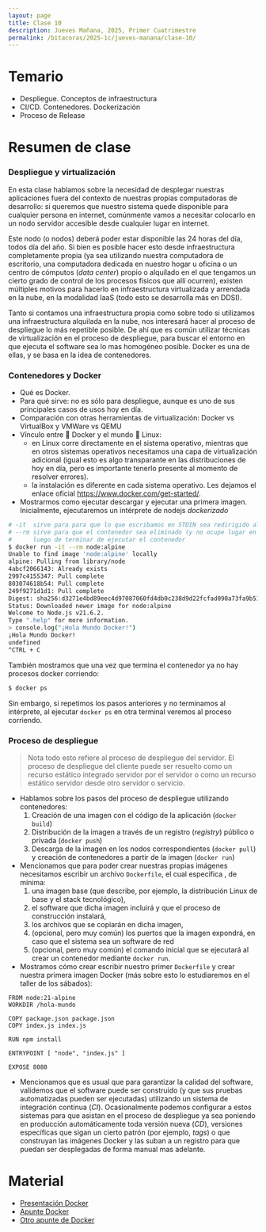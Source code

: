 ```yaml
---
layout: page
title: Clase 10
description: Jueves Mañana, 2025, Primer Cuatrimestre
permalink: /bitacoras/2025-1c/jueves-manana/clase-10/
---
```


# Temario

 * Despliegue. Conceptos de infraestructura
 * CI/CD. Contenedores. Dockerización
 * Proceso de Release

# Resumen de clase

### Despliegue y virtualización

En esta clase hablamos sobre la necesidad de desplegar nuestras aplicaciones fuera del contexto de nuestras propias computadoras de desarrollo: si queremos que nuestro sistema quede disponible para cualquier persona en internet, comúnmente vamos a necesitar colocarlo en un nodo servidor accesible desde cualquier lugar en internet.

Este nodo (o nodos) deberá poder estar disponible las 24 horas del día, todos día del año. Si bien es posible hacer esto desde infraestructura completamente propia (ya sea utilizando nuestra computadora de escritorio, una computadora dedicada en nuestro hogar u oficina o un centro de cómputos (_data center_) propio o alquilado en el que tengamos un cierto grado de control de los procesos físicos que allí ocurren), existen múltiples motivos para hacerlo en infraestructura virtualizada y arrendada en la nube, en la modalidad IaaS (todo esto se desarrolla más en DDSI).

Tanto si contamos una infraestructura propia como sobre todo si utilizamos una infraestructura alquilada en la nube, nos interesará hacer al proceso de despliegue lo más repetible posible. De ahí que es común utilizar técnicas de virtualización en el proceso de despliegue, para buscar el entorno en que ejecuta el software sea lo mas homogéneo posible. Docker es una de ellas, y se basa en la idea de contenedores.

### Contenedores y Docker

  * Qué es Docker.
  * Para qué sirve: no es sólo para despliegue, aunque es uno de sus principales casos de usos hoy en día.
  * Comparación con otras herramientas de virtualización: Docker vs VirtualBox y VMWare vs QEMU
  * Vínculo entre 🐋 Docker y el mundo 🐧 Linux:
    - en Linux corre directamente en el sistema operativo, mientras que en otros sistemas operativos necesitamos una capa de virtualización adicional (igual esto es algo transparante en las distribuciones de hoy en día, pero es importante tenerlo presente al momento de resolver errores).
    - la instalación es diferente en cada sistema operativo. Les dejamos el enlace oficial https://www.docker.com/get-started/.
  * Mostrarmos como ejecutar descargar y ejecutar una primera imagen. Inicialmente, ejecutaremos un intérprete de nodejs _dockerizado_

```bash
# -it  sirve para para que lo que escribamos en STDIN sea redirigido al STDIN del contenedor
# --rm sirve para que el contenedor sea eliminado (y no ocupe lugar en nuestro disco innecesariamente)
#      luego de terminar de ejecutar el contenedor
$ docker run -it --rm node:alpine
Unable to find image 'node:alpine' locally
alpine: Pulling from library/node
4abcf2066143: Already exists
2997c4155347: Pull complete
803074618b54: Pull complete
249f9271d1d1: Pull complete
Digest: sha256:d3271e4bd89eec4d97087060fd4db0c238d9d22fcfad090a73fa9b5128699888
Status: Downloaded newer image for node:alpine
Welcome to Node.js v21.6.2.
Type ".help" for more information.
> console.log("¡Hola Mundo Docker!")
¡Hola Mundo Docker!
undefined
^CTRL + C
```

También mostramos que una vez que termina el contenedor ya no hay procesos docker corriendo:

```bash
$ docker ps
```

Sin embargo, si repetimos los pasos anteriores y no terminamos al intérprete, al ejecutar `docker ps` en otra terminal veremos al proceso corriendo.

### Proceso de despliegue

> Nota todo esto refiere al proceso de despliegue del servidor. El proceso de despliegue del cliente puede ser resuelto como
> un recurso estático integrado servidor por el servidor o como un recurso estático servidor desde otro servidor o servicio.

 * Hablamos sobre los pasos del proceso de despliegue utilizando contenedores:
    1. Creación de una imagen con el código de la aplicación (`docker build`)
    2. Distribución de la imagen a través de un registro (_registry_) público o privada (`docker push`)
    3. Descarga de la imagen en los nodos correspondientes (`docker pull`) y creación de contenedores a partir de la imagen (`docker run`)
 * Mencionamos que para poder crear nuestras propias imágenes necesitamos escribir un archivo `Dockerfile`, el cual especifica , de mínima:
    1. una imagen base (que describe, por ejemplo, la distribución Linux de base y el stack tecnológico),
    2. el software que dicha imagen incluirá y que el proceso de construcción instalará,
    3. los archivos que se copiarán en dicha imagen,
    4. (opcional, pero muy común) los puertos que la imagen expondrá, en caso que el sistema sea un software de red
    5. (opcional, pero muy común) el comando inicial que se ejecutará al crear un contenedor mediante `docker run`.
 * Mostramos cómo crear escribir nuestro primer `Dockerfile` y crear nuestra primera imagen Docker (más sobre esto lo estudiaremos en el taller de los sábados):

```Dockefile
FROM node:21-alpine
WORKDIR /hola-mundo

COPY package.json package.json
COPY index.js index.js

RUN npm install

ENTRYPOINT [ "node", "index.js" ]

EXPOSE 8080
```

 * Mencionamos que es usual que para garantizar la calidad del software, validemos que el software puede ser construido (y que sus pruebas automatizadas pueden ser ejecutadas) utilizando un sistema de integración continua (_CI_). Ocasionalmente podemos configurar a estos sistemas para que asistan en el proceso de despliegue ya sea poniendo en producción automáticamente toda versión nueva (_CD_), versiones específicas que sigan un cierto patrón (por ejemplo, _tags_) o que construyan las imágenes Docker y las suban a un registro para que puedan ser desplegadas de forma manual mas adelante.

# Material

* [Presentación Docker](https://docs.google.com/presentation/d/12N1BJhtlOYgTFzp3DP6Rl9xJQEZ2aN0qzf4O2H0KHKc/edit?slide=id.p7#slide=id.p7)
* [Apunte Docker](https://docs.google.com/document/d/16-ZVmZQrCbFDDnEyI8eABSp2rwsw3bz1WYyJ7DM9Rxw/edit?tab=t.0)
* [Otro apunte de Docker](https://docs.google.com/document/d/1xYF69TcGLIcQ3_fJnO7zUet6c5ud1zlFuinaRfNC3rU/edit?tab=t.0)

